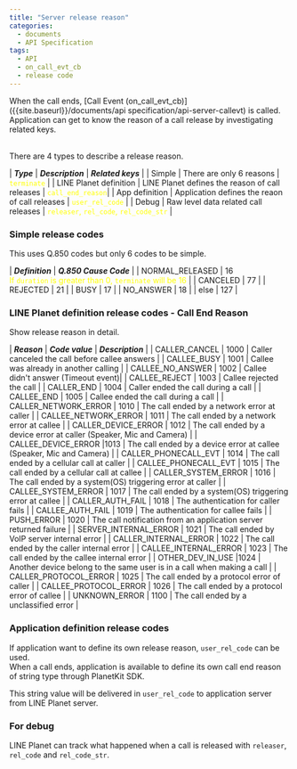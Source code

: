 ```yaml
---
title: "Server release reason"
categories:
  - documents
  - API Specification
tags:
  - API
  - on_call_evt_cb 
  - release code
---
```


When the call ends, [Call Event (on_call_evt_cb)]({{site.baseurl}}/documents/api specification/api-server-callevt) is called.<br>
Application can get to know the reason of a call release by investigating related keys.<br>
<br>

There are 4 types to describe a release reason.

| ***Type*** | ***Description*** | ***Related keys*** |
| Simple | There are only 6 reasons | <span style="color:yellow"> `terminate` </span>|
| LINE Planet definition | LINE Planet defines the reason of call releases | <span style="color:yellow">`call_end_reason`</span>|
| App definition | Application defines the reaon of call releases | <span style="color:yellow">`user_rel_code` </span>|
| Debug | Raw level data related call releases | <span style="color:yellow">`releaser`, `rel_code`, `rel_code_str` </span>|


### Simple release codes
This uses Q.850 codes but only 6 codes to be simple.

| ***Definition*** | ***Q.850 Cause Code*** |
| NORMAL_RELEASED | 16 <br> <span style="color:yellow">If `duration` is greater than 0, `terminate` will be 16</span> |
| CANCELED | 77 |
| REJECTED | 21 |
| BUSY | 17 |
| NO_ANSWER | 18 |
| else | 127 |

### LINE Planet definition release codes - Call End Reason
Show release reason in detail.

| ***Reason*** | ***Code value*** | ***Description*** |
| CALLER_CANCEL | 1000 | Caller canceled the call before callee answers |
| CALLEE_BUSY | 1001 | Callee was already in another calling |
| CALLEE_NO_ANSWER | 1002 | Callee didn't answer (Timeout event)|
| CALLEE_REJECT | 1003 | Callee rejected the call |
| CALLER_END | 1004 | Caller ended the call during a call |
| CALLEE_END | 1005 | Callee ended the call during a call |
| CALLER_NETWORK_ERROR | 1010 | The call ended by a network error at caller |
| CALLEE_NETWORK_ERROR | 1011 | The call ended by a network error at callee | 
| CALLER_DEVICE_ERROR | 1012 | The call ended by a device error at caller (Speaker, Mic and Camera) |
| CALLEE_DEVICE_ERROR |1013 | The call ended by a device error at callee (Speaker, Mic and Camera) |
| CALLER_PHONECALL_EVT | 1014 | The call ended by a cellular call at caller |
| CALLEE_PHONECALL_EVT | 1015 | The call ended by a cellular call at callee |
| CALLER_SYSTEM_ERROR |	1016 | The call ended by a system(OS) triggering error at caller |
| CALLEE_SYSTEM_ERROR |	1017 | The call ended by a system(OS) triggering  error at callee |
| CALLER_AUTH_FAIL | 1018 | The authentication for caller fails |
| CALLEE_AUTH_FAIL | 1019 | The authentication for callee fails |
| PUSH_ERROR | 1020 | The call notification from an application server returned failure |
| SERVER_INTERNAL_ERROR	| 1021 | The call ended by VoIP server internal error |
| CALLER_INTERNAL_ERROR	| 1022 | The call ended by the caller internal error |
| CALLEE_INTERNAL_ERROR	| 1023 | The call ended by the callee internal error |
| OTHER_DEV_IN_USE |1024 | Another device belong to the same user is in a call when making a call |
| CALLER_PROTOCOL_ERROR	| 1025 | The call ended by a protocol error of caller |
| CALLEE_PROTOCOL_ERROR	| 1026 | The call ended by a protocol error of callee |
| UNKNOWN_ERROR	| 1100 | The call ended by a unclassified error |


### Application definition release codes
If application want to define its own release reason,  `user_rel_code` can be used.<br>
When a call ends, application is available to define its own call end reason of string type through PlanetKit SDK. <br>

This string value will be delivered in `user_rel_code` to application server from LINE Planet server.<br>

### For debug
LINE Planet can track what happened when a call is released with `releaser`, `rel_code` and `rel_code_str`.

